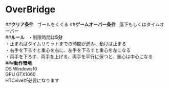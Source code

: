 # OverBridge
##**クリア条件**   
ゴールをくぐる
##**ゲームオーバー条件**  
落下もしくはタイムオーバー  
##**ルール**  
・制限時間は**5分**  
・止まればタイムリミットまでの時間が進み、動けば止まる  
・右手を下ろすと重心を右に、左手を下ろすと重心を左になる  
・両手を下ろす、両手を上げる、両手を平行に保つと、重心は中心になる  
###**動作環境**  
OS Windows10  
GPU GTX1060  
HTCviveが必要になります
